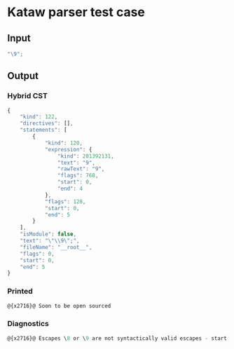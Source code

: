 # Kataw parser test case

## Input

`````js
"\9";
`````

## Output

### Hybrid CST

```javascript
{
    "kind": 122,
    "directives": [],
    "statements": [
        {
            "kind": 120,
            "expression": {
                "kind": 201392131,
                "text": "9",
                "rawText": "9",
                "flags": 768,
                "start": 0,
                "end": 4
            },
            "flags": 128,
            "start": 0,
            "end": 5
        }
    ],
    "isModule": false,
    "text": "\"\\9\";",
    "fileName": "__root__",
    "flags": 0,
    "start": 0,
    "end": 5
}
```

### Printed

```javascript
@{x2716}@ Soon to be open sourced
```

### Diagnostics

```javascript
@{x2716}@ Escapes \8 or \9 are not syntactically valid escapes - start: 0, end: 3

```

